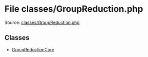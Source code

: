 File classes/GroupReduction.php
=========

Source: [classes/GroupReduction.php](https://github.com/PrestaShop/PrestaShop/blob/1.5.0.5/classes/GroupReduction.php)


Classes
-------

* [GroupReductionCore](class.GroupReductionCore.md)

